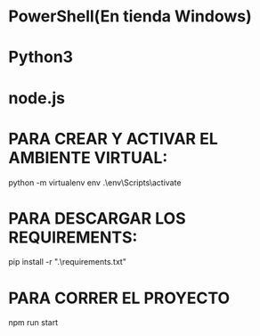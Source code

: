 # PowerShell(En tienda Windows)
# Python3
# node.js
# PARA CREAR Y ACTIVAR EL AMBIENTE VIRTUAL:
python -m virtualenv env
.\env\Scripts\activate
# PARA DESCARGAR LOS REQUIREMENTS:
pip install -r ".\requirements.txt"
# PARA CORRER EL PROYECTO
npm run start
